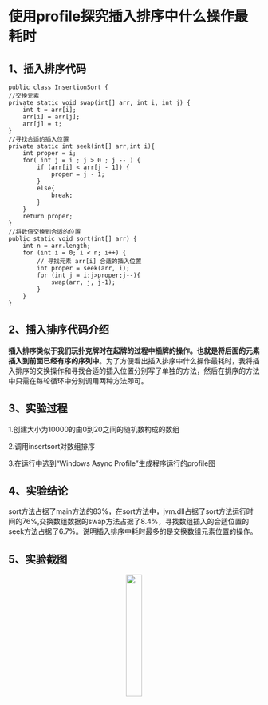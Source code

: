 # 使用profile探究插入排序中什么操作最耗时

## 1、插入排序代码
	public class InsertionSort {
    //交换元素    
    private static void swap(int[] arr, int i, int j) {
        int t = arr[i];
        arr[i] = arr[j];
        arr[j] = t;
    }
    //寻找合适的插入位置
    private static int seek(int[] arr,int i){
        int proper = i;                             
        for( int j = i ; j > 0 ; j -- ) {
            if (arr[i] < arr[j - 1]) {
                proper = j - 1;
            }
            else{
                break;
            }
        }
        return proper;
    }
    //将数值交换到合适的位置
    public static void sort(int[] arr) {
        int n = arr.length;
        for (int i = 0; i < n; i++) {
            // 寻找元素 arr[i] 合适的插入位置
            int proper = seek(arr, i);
            for (int j = i;j>proper;j--){
                swap(arr, j, j-1);
            }
        }
    }

## 2、插入排序代码介绍
**插入排序类似于我们玩扑克牌时在起牌的过程中插牌的操作。也就是将后面的元素插入到前面已经有序的序列中**。为了方便看出插入排序中什么操作最耗时，我将插入排序的交换操作和寻找合适的插入位置分别写了单独的方法，然后在排序的方法中只需在每轮循环中分别调用两种方法即可。
## 3、实验过程
1.创建大小为10000的由0到20之间的随机数构成的数组

2.调用insertsort对数组排序

3.在运行中选到“Windows Async Profile”生成程序运行的profile图

## 4、实验结论

sort方法占据了main方法的83%，在sort方法中，jvm.dll占据了sort方法运行时间的76%,交换数组数据的swap方法占据了8.4%，寻找数组插入的合适位置的seek方法占据了6.7%。说明插入排序中耗时最多的是交换数组元素位置的操作。
## 5、实验截图
<p align="center"><img src="huoyantu.png" width="25%" height="25%"></p>
